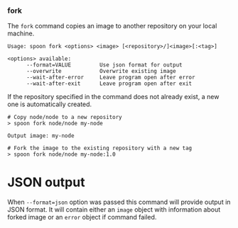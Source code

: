 ### fork

The `fork` command copies an image to another repository on your local machine. 

```
Usage: spoon fork <options> <image> [<repository>/]<image>[:<tag>]

<options> available:
      --format=VALUE         Use json format for output
      --overwrite            Overwrite existing image
      --wait-after-error     Leave program open after error
      --wait-after-exit      Leave program open after exit
```

If the repository specified in the command does not already exist, a new one is automatically created.  

```
# Copy node/node to a new repository
> spoon fork node/node my-node

Output image: my-node

# Fork the image to the existing repository with a new tag
> spoon fork node/node my-node:1.0
```

# JSON output

When `--format=json` option was passed this command will provide output in JSON format. It will contain either an `image` object with information about forked image or an `error` object if command failed.
